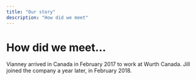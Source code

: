 ```yaml
---
title: "Our story"
description: "How did we meet"
---
```


# How did we meet...

Vianney arrived in Canada in February 2017 to work at Wurth Canada. Jill joined the company a year later, in February 2018.
